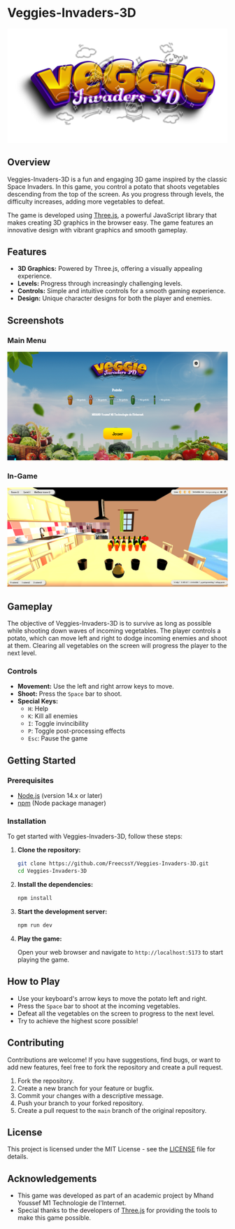 
# Veggies-Invaders-3D

![Veggies-Invaders-3D](https://github.com/FreecssY/Veggies-Invaders-3D/blob/master/src/medias/images/menu/Logo-acnh-sp.png)

## Overview

Veggies-Invaders-3D is a fun and engaging 3D game inspired by the classic Space Invaders. In this game, you control a potato that shoots vegetables descending from the top of the screen. As you progress through levels, the difficulty increases, adding more vegetables to defeat.

The game is developed using [Three.js](https://threejs.org/), a powerful JavaScript library that makes creating 3D graphics in the browser easy. The game features an innovative design with vibrant graphics and smooth gameplay.

## Features

- **3D Graphics:** Powered by Three.js, offering a visually appealing experience.
- **Levels:** Progress through increasingly challenging levels.
- **Controls:** Simple and intuitive controls for a smooth gaming experience.
- **Design:** Unique character designs for both the player and enemies.

## Screenshots

### Main Menu
![Main Menu](https://github.com/FreecssY/Veggies-Invaders-3D/blob/master/src/medias/images/index.png)

### In-Game
![In-Game](https://github.com/FreecssY/Veggies-Invaders-3D/blob/master/src/medias/images/camera1.png)

## Gameplay

The objective of Veggies-Invaders-3D is to survive as long as possible while shooting down waves of incoming vegetables. The player controls a potato, which can move left and right to dodge incoming enemies and shoot at them. Clearing all vegetables on the screen will progress the player to the next level.

### Controls

- **Movement:** Use the left and right arrow keys to move.
- **Shoot:** Press the `Space` bar to shoot.
- **Special Keys:**
  - `H`: Help
  - `K`: Kill all enemies
  - `I`: Toggle invincibility
  - `P`: Toggle post-processing effects
  - `Esc`: Pause the game

## Getting Started

### Prerequisites

- [Node.js](https://nodejs.org/) (version 14.x or later)
- [npm](https://www.npmjs.com/) (Node package manager)

### Installation

To get started with Veggies-Invaders-3D, follow these steps:

1. **Clone the repository:**

   ```sh
   git clone https://github.com/FreecssY/Veggies-Invaders-3D.git
   cd Veggies-Invaders-3D
   ```

2. **Install the dependencies:**

   ```sh
   npm install
   ```

3. **Start the development server:**

   ```sh
   npm run dev
   ```

4. **Play the game:**

   Open your web browser and navigate to `http://localhost:5173` to start playing the game.

## How to Play

- Use your keyboard's arrow keys to move the potato left and right.
- Press the `Space` bar to shoot at the incoming vegetables.
- Defeat all the vegetables on the screen to progress to the next level.
- Try to achieve the highest score possible!

## Contributing

Contributions are welcome! If you have suggestions, find bugs, or want to add new features, feel free to fork the repository and create a pull request.

1. Fork the repository.
2. Create a new branch for your feature or bugfix.
3. Commit your changes with a descriptive message.
4. Push your branch to your forked repository.
5. Create a pull request to the `main` branch of the original repository.

## License

This project is licensed under the MIT License - see the [LICENSE](LICENSE) file for details.

## Acknowledgements

- This game was developed as part of an academic project by Mhand Youssef M1 Technologie de l'Internet.
- Special thanks to the developers of [Three.js](https://threejs.org/) for providing the tools to make this game possible.
